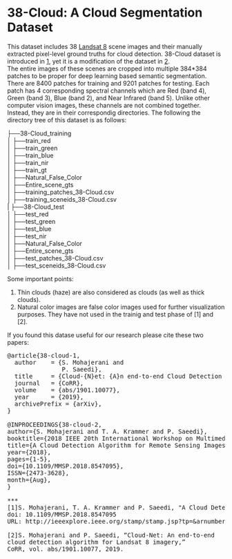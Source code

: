 # 38-Cloud: A Cloud Segmentation Dataset
This dataset includes 38 [Landsat 8](https://www.usgs.gov/land-resources/nli/landsat/landsat-8?qt-science_support_page_related_con=0#qt-science_support_page_related_con) scene images and their manually extracted pixel-level ground truths for cloud detection. 38-Cloud dataset is introduced in [1](https://arxiv.org/pdf/1901.10077.pdf), yet it is a modification of the dataset in [2](https://ieeexplore.ieee.org/document/8547095).  
The entire images of these scenes are cropped into multiple 384*384 patches to be proper for deep learning based semantic segmentation. There are 8400 patches for training and 9201 patches for testing. 
Each patch has 4 corresponding spectral channels which are Red (band 4), Green (band 3), Blue (band 2), and Near Infrared (band 5). Unlike other computer vision images, these channels are not combined together. Instead, they are in their correspondig directories. The following the directory tree of this dataset is as follows:


├──38-Cloud_training  
│     ├──train_red  
│       ├──train_green  
│       ├──train_blue  
│       ├──train_nir  
│       ├──train_gt  
│       ├──Natural_False_Color  
│       ├──Entire_scene_gts  
│       ├──training_patches_38-Cloud.csv  
│       ├──training_sceneids_38-Cloud.csv  
|
├──38-Cloud_test     
│     ├──test_red  
│     ├──test_green  
│     ├──test_blue  
│     ├──test_nir  
│     ├──Natural_False_Color  
│     ├──Entire_scene_gts  
│     ├──test_patches_38-Cloud.csv  
│     ├──test_sceneids_38-Cloud.csv     
  
  
Some important points:
1. Thin clouds (haze) are also considered as clouds (as well as thick clouds).
2. Natural color images are false color images used for further visualization purposes. They have not used in the trainig and test phase of [1] and [2].  

If you found this datase useful for our research please cite these two papers:  
<pre>
@article{38-cloud-1,  
  author    = {S. Mohajerani and  
               P. Saeedi},  
  title     = {Cloud-{N}et: {A}n end-to-end Cloud Detection Algorithm for {L}andsat 8 Imagery},  
  journal   = {CoRR},  
  volume    = {abs/1901.10077},  
  year      = {2019},  
  archivePrefix = {arXiv},  
}

@INPROCEEDINGS{38-cloud-2,   
author={S. Mohajerani and T. A. Krammer and P. Saeedi},   
booktitle={2018 IEEE 20th International Workshop on Multimedia Signal Processing (MMSP)},   
title={A Cloud Detection Algorithm for Remote Sensing Images Using Fully Convolutional Neural Networks},   
year={2018},    
pages={1-5},   
doi={10.1109/MMSP.2018.8547095},   
ISSN={2473-3628},   
month={Aug},  
}
  
***  
[1]S. Mohajerani, T. A. Krammer and P. Saeedi, "A Cloud Detection Algorithm for Remote Sensing Images Using Fully Convolutional Neural Networks," 2018 IEEE 20th International Workshop on Multimedia Signal Processing (MMSP), Vancouver, BC, 2018, pp. 1-5.
doi: 10.1109/MMSP.2018.8547095
URL: http://ieeexplore.ieee.org/stamp/stamp.jsp?tp=&arnumber=8547095&isnumber=8547039  

[2]S. Mohajerani and P. Saeedi, “Cloud-Net: An end-to-end
cloud detection algorithm for Landsat 8 imagery,”
CoRR, vol. abs/1901.10077, 2019.
